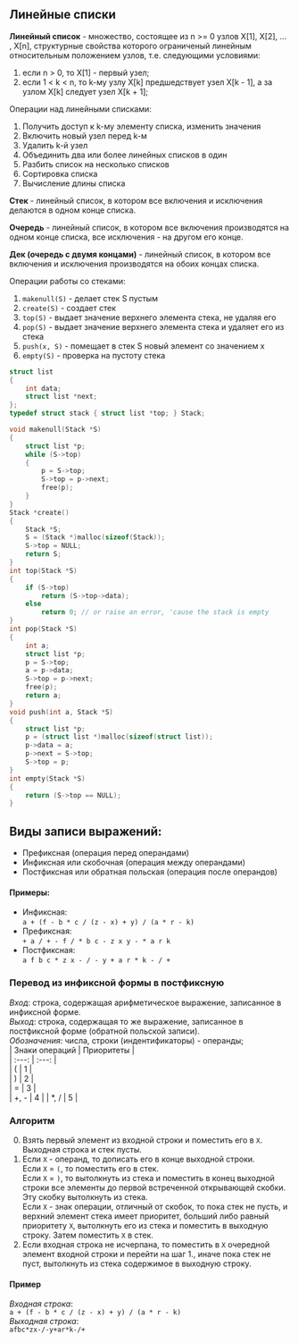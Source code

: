 ## Линейные списки
**Линейный список** - множество, состоящее из n >= 0 узлов X[1], X[2], ... , X[n], структурные свойства которого ограниченый линейным относительным положением узлов, т.е. следующими условиями:
1) если n > 0, то X[1] - первый узел;
2) если 1 < k < n, то k-му узлу X[k] предшедствует узел X[k - 1], а за узлом X[k] следует узел X[k + 1];

Операции над линейными списками:
1) Получить доступ к k-му элементу списка, изменить значения
2) Включить новый узел перед k-м
3) Удалить k-й узел
4) Объединить два или более линейных списков в один
5) Разбить список на несколько списков
6) Сортировка списка
7) Вычисление длины списка

**Стек** - линейный список, в котором все включения и исключения делаются в одном конце списка.

**Очередь** - линейный список, в котором все включения производятся на одном конце списка, все исключения - на другом его конце.

**Дек (очередь с двумя концами)** - линейный список, в котором все включения и исключения производятся на обоих концах списка.

Операции работы со стеками:
1) ```makenull(S)``` - делает стек S пустым
2) ```create(S)``` - создает стек
3) ```top(S)``` - выдает значение верхнего элемента стека, не удаляя его
4) ```pop(S)``` - выдает значение верхнего элемента стека и удаляет его из стека
5) ```push(x, S)``` - помещает в стек S новый элемент со значением x
6) ```empty(S)``` - проверка на пустоту стека  

```cpp
struct list
{
    int data;
    struct list *next;
};
typedef struct stack { struct list *top; } Stack;

void makenull(Stack *S)
{
    struct list *p;
    while (S->top)
    {
        p = S->top;
        S->top = p->next;
        free(p);
    }
}
Stack *create()
{
    Stack *S;
    S = (Stack *)malloc(sizeof(Stack));
    S->top = NULL;
    return S;
}
int top(Stack *S)
{
    if (S->top)
        return (S->top->data);
    else
        return 0; // or raise an error, 'cause the stack is empty  
}
int pop(Stack *S)
{
    int a;
    struct list *p;
    p = S->top;
    a = p->data;
    S->top = p->next;
    free(p);
    return a;
}
void push(int a, Stack *S)
{
    struct list *p;
    p = (struct list *)malloc(sizeof(struct list));
    p->data = a;
    p->next = S->top;
    S->top = p;
}
int empty(Stack *S)
{
    return (S->top == NULL);
}
```
## Виды записи выражений:  
* Префиксная (операция перед операндами)  
* Инфиксная или скобочная (операция между операндами)  
* Постфиксная или обратная польская (операция после операндов)  

#### Примеры:
* Инфиксная:  
    `a + (f - b * c / (z - x) + y) / (a * r - k)`  
* Префиксная:  
    `+ a / + - f / * b c - z x y - * a r k`  
* Постфиксная:  
    `a f b c * z x - / - y + a r * k - / +`  
### Перевод из инфиксной формы в постфиксную  
*Вход*: строка, содержащая арифметическое выражение, записанное в инфиксной форме.  
*Выход*: строка, содержащая то же выражение, записанное в постфиксной форме (обратной польской записи).  
*Обозначения*: числа, строки (индентификаторы) - операнды;  
| Знаки операций | Приоритеты |  
| :---: | :---: |  
| ( | 1 |  
| ) | 2 |  
| = | 3 |  
| +, - | 4 |
| *, / | 5 |

### Алгоритм  
0. Взять первый элемент из входной строки и поместить его в `X`. Выходная строка и стек пусты.
1. Если `X` - операнд, то дописать его в конце выходной строки.  
Если `X` = `(`, то поместить его в стек.  
Если `X` = `)`, то вытолкнуть из стека и поместить в конец выходной строки все элементы до первой встреченной открывающей скобки. Эту скобку вытолкнуть из стека.  
Если `X` - знак операции, отличный от скобок, то пока стек не пусть, и верхний элемент стека имеет приоритет, больший либо равный приоритету `X`, вытолкнуть его из стека и поместить в выходную строку. Затем поместить `X` в стек.  
2. Если входная строка не исчерпана, то поместить в `X` очередной элемент входной строки и перейти на шаг 1., иначе пока стек не пуст, вытолкнуть из стека содержимое в выходную строку.  

#### Пример  
*Входная строка*:  
`a + (f - b * c / (z - x) + y) / (a * r - k)`  
*Выходная строка*:  
`afbc*zx-/-y+ar*k-/+`    